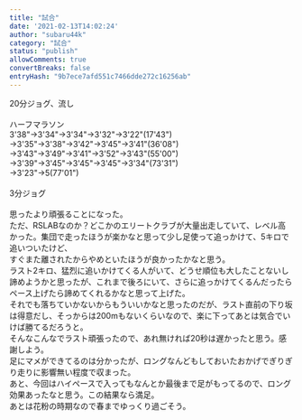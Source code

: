 ```yaml
---
title: "試合"
date: '2021-02-13T14:02:24'
author: "subaru44k"
category: "試合"
status: "publish"
allowComments: true
convertBreaks: false
entryHash: "9b7ece7afd551c7466dde272c16256ab"
---
```

20分ジョグ、流し<br>
<br>
ハーフマラソン<br>
3'38"→3'34"→3'34"→3'32"→3'22"(17'43")<br>
→3'35"→3'38"→3'42"→3'45"→3'41"(36'08")<br>
→3'43"→3'49"→3'41"→3'52"→3'43"(55'00")<br>
→3'39"→3'45"→3'45"→3'45"→3'34"(73'31")<br>
→3'23"→5(77'01")<br>
<br>
3分ジョグ<br>
<br>
思ったより頑張ることになった。<br>
ただ、RSLABなのか？どこかのエリートクラブが大量出走していて、レベル高かった。集団で走ったほうが楽かなと思って少し足使って追っかけて、5キロで追いついたけど、<br>
すぐまた離されたからやめといたほうが良かったかなと思う。<br>
ラスト2キロ、猛烈に追いかけてくる人がいて、どうせ順位も大したことないし諦めようかと思ったが、これまで後ろにいて、さらに追っかけてくるんだったらペース上げたら諦めてくれるかなと思って上げた。<br>
それでも落ちていかないからもういいかなと思ったのだが、ラスト直前の下り坂は得意だし、そっからは200mもないくらいなので、楽に下ってあとは気合でいけば勝てるだろうと。<br>
そんなこんなでラスト頑張ったので、あれ無ければ20秒は遅かったと思う。感謝しよう。<br>
足にマメができてるのは分かったが、ロングなんどもしておいたおかげでぎりぎり走りに影響無い程度で収まった。<br>
あと、今回はハイペースで入ってもなんとか最後まで足がもってるので、ロング効果あったなと思う。この結果なら満足。<br>
あとは花粉の時期なので春までゆっくり過ごそう。
